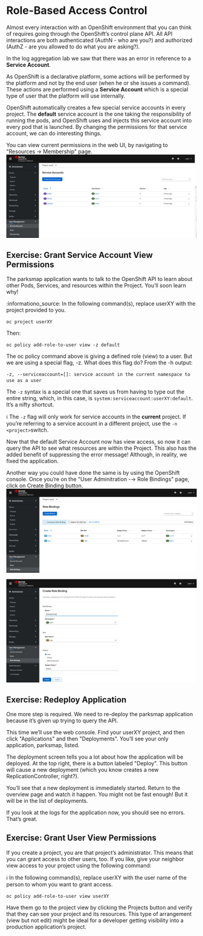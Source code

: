 # Role-Based Access Control

Almost every interaction with an OpenShift environment that you can think of requires going through the OpenShift’s control plane API. All API interactions are both authenticated (AuthN - who are you?) and authorized (AuthZ - are you allowed to do what you are asking?).

In the log aggregation lab we saw that there was an error in reference to a **Service Account**.

As OpenShift is a declarative platform, some actions will be performed by the platform and not by the end user (when he or she issues a command). These actions are performed using a **Service Account** which is a special type of user that the platform will use internally.

OpenShift automatically creates a few special service accounts in every project. The **default** service account is the one taking the responsibility of running the pods, and OpenShift uses and injects this service account into every pod that is launched. By changing the permissions for that service account, we can do interesting things.

You can view current permissions in the web UI, by navigating to "Resources → Membership" page.
![Membership](https://github.com/bhandaru/nationalparks-labs/blob/master/images/ServiceAccount.png)

## Exercise: Grant Service Account View Permissions

The parksmap application wants to talk to the OpenShift API to learn about other Pods, Services, and resources within the Project. You’ll soon learn why!

:informationo_source: In the following command(s), replace userXY with the project provided to you.

```
oc project userXY
```

Then:

```
oc policy add-role-to-user view -z default
```

The oc policy command above is giving a defined role (view) to a user. But we are using a special flag, -z. What does this flag do? From the -h output:

```
-z, --serviceaccount=[]: service account in the current namespace to use as a user
```

The ```-z``` syntax is a special one that saves us from having to type out the entire string, which, in this case, is ```system:serviceaccount:userXY:default```. It’s a nifty shortcut.
	

:information_source: The ```-z``` flag will only work for service accounts in the **current** project. If you’re referring to a service account in a different project, use the ```-n <project>```switch.

Now that the default Service Account now has view access, so now it can query the API to see what resources are within the Project. This also has the added benefit of suppressing the error message! Although, in reality, we fixed the application.

Another way you could have done the same is by using the OpenShift console. Once you’re on the "User Adminitration -→ Role Bindings" page, click on Create Binding button.
![Service account list](https://github.com/bhandaru/nationalparks-labs/blob/master/images/rolebindings.png)

![Service account list](https://github.com/bhandaru/nationalparks-labs/blob/master/images/createrolebinding.png)

## Exercise: Redeploy Application

One more step is required. We need to re-deploy the parksmap application because it’s given up trying to query the API.

This time we’ll use the web console. Find your userXY project, and then click "Applications" and then "Deployments". You’ll see your only application, parksmap, listed.

The deployment screen tells you a lot about how the application will be deployed. At the top right, there is a button labeled "Deploy". This button will cause a new deployment (which you know creates a new ReplicationController, right?).

You’ll see that a new deployment is immediately started. Return to the overview page and watch it happen. You might not be fast enough! But it will be in the list of deployments.

If you look at the logs for the application now, you should see no errors. That’s great.

## Exercise: Grant User View Permissions

If you create a project, you are that project’s administrator. This means that you can grant access to other users, too. If you like, give your neighbor view access to your project using the following command:

:information_source: In the following command(s), replace userXY with the user name of the person to whom you want to grant access.

```
oc policy add-role-to-user view userXY
```

Have them go to the project view by clicking the Projects button and verify that they can see your project and its resources. This type of arrangement (view but not edit) might be ideal for a developer getting visibility into a production application’s project.

